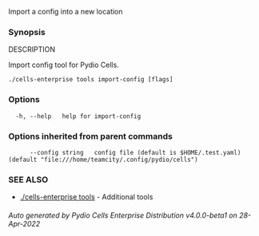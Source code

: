 Import a config into a new location

### Synopsis


DESCRIPTION

  Import config tool for Pydio Cells.


```
./cells-enterprise tools import-config [flags]
```

### Options

```
  -h, --help   help for import-config
```

### Options inherited from parent commands

```
      --config string   config file (default is $HOME/.test.yaml) (default "file:///home/teamcity/.config/pydio/cells")
```

### SEE ALSO

* [./cells-enterprise tools](./cells-enterprise-tools)	 - Additional tools

###### Auto generated by Pydio Cells Enterprise Distribution v4.0.0-beta1 on 28-Apr-2022
